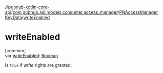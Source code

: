 //[pubnub-kotlin-core-api](../../../index.md)/[com.pubnub.api.models.consumer.access_manager](../index.md)/[PNAccessManagerKeyData](index.md)/[writeEnabled](write-enabled.md)

# writeEnabled

[common]\
var [writeEnabled](write-enabled.md): [Boolean](https://kotlinlang.org/api/latest/jvm/stdlib/kotlin-stdlib/kotlin/-boolean/index.html)

Is `true` if *write* rights are granted.
